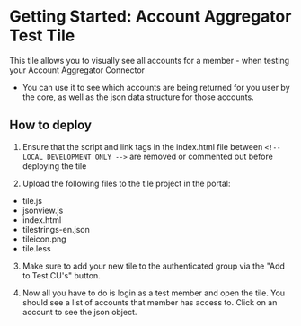 # Getting Started: Account Aggregator Test Tile

This tile allows you to visually see all accounts for a member - when testing your Account Aggregator Connector

- You can use it to see which accounts are being returned for you user by the core, as well as the json data structure for those accounts.

## How to deploy

1. Ensure that the script and link tags in the index.html file between `<!-- LOCAL DEVELOPMENT ONLY -->` are removed or commented out before deploying the tile

2. Upload the following files to the tile project in the portal:
- tile.js
- jsonview.js
- index.html
- tilestrings-en.json
- tileicon.png
- tile.less

3. Make sure to add your new tile to the authenticated group via the "Add to Test CU's" button.

4. Now all you have to do is login as a test member and open the tile. You should see a list of accounts that member has access to. Click on an account to see the json object.
